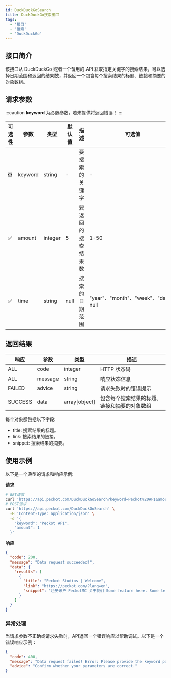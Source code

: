 ```yaml
---
id: DuckDuckGoSearch
title: DuckDuckGo搜索接口
tags:
  - '接口'
  - '搜索'
  - 'DuckDuckGo'
---
```


## 接口简介

该接口从 DuckDuckGo 或者一个备用的 API 获取指定关键字的搜索结果，可以选择日期范围和返回的结果数，并返回一个包含每个搜索结果的标题、链接和摘要的对象数组。

## 请求参数

:::caution
**keyword** 为必选参数，若未提供将返回错误！
:::

| 可选性 | 参数 | 类型 | 默认值 | 描述 | 可选值 |
|-------|------|-----|--------|------|-------|
| ❎ | keyword | string | - | 要搜索的关键字 | - |
| ✅ | amount | integer | 5 | 要返回的搜索结果数 | 1-50 |
| ✅ | time | string | null | 搜索的日期范围 | "year"、"month"、"week"、"day"、null |

## 返回结果

| 响应 | 参数 | 类型 | 描述 |
|-----|------|------|------|
| ALL | code | integer | HTTP 状态码 |
| ALL | message | string | 响应状态信息 |
| FAILED | advice | string | 请求失败时的错误提示 |
| SUCCESS | data | array[object] | 包含每个搜索结果的标题、链接和摘要的对象数组 |

每个对象都包括以下字段:
- title: 搜索结果的标题。
- link: 搜索结果的链接。
- snippet: 搜索结果的摘要。

## 使用示例

以下是一个典型的请求和响应示例:

**请求**

```bash
# GET请求
curl 'https://api.peckot.com/DuckDuckGoSearch?keyword=Peckot%20API&amount=1'
# POST请求
curl 'https://api.peckot.com/DuckDuckGoSearch' \
  -H 'Content-Type: application/json' \
  -d '{
    "keyword": "Peckot API",
    "amount": 1
  }'
```

**响应**

```json
{
  "code": 200,
  "message": "Data request succeeded!",
  "data": {
    "results": [
      {
        "title": "Peckot Studios | Welcome",
        "link": "https://peckot.com/?lang=en",
        "snippet": "注册账户 PeckotMC 关于我们 Some feature here. Some text here. Some feature here. Some text here. Some feature here. Some text here. 我们的在营项目 由 Peckot Studios 或其附属小组开发并保持维护的相关作品 PeckotMC 由 Peckot Studios 运营的一个基于 Minecraft: Java Edition 的多人游戏服务器。 ..."
      }
    ]
  }
}
```

### 异常处理

当请求参数不正确或请求失败时，API返回一个错误响应以帮助调试。以下是一个错误响应示例：

```json
{
  "code": 400,
  "message": "Data request failed! Error: Please provide the keyword parameter!",
  "advice": "Confirm whether your parameters are correct."
}
```

